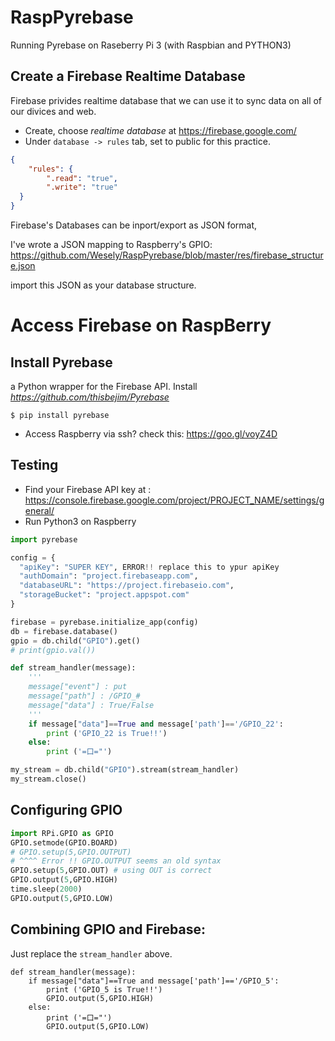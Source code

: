 # RaspPyrebase
Running Pyrebase on Raseberry Pi 3 (with Raspbian and PYTHON3)


## Create a Firebase Realtime Database
Firebase privides realtime database that we can use it to sync data on all of our divices and web.

- Create, choose *realtime database* at https://firebase.google.com/
- Under `database -> rules` tab, set to public for this practice. 
```json
{
    "rules": {
        ".read": "true",
        ".write": "true"
  }
}
```
Firebase's Databases can be inport/export as JSON format, 

I've wrote a JSON mapping to Raspberry's GPIO: https://github.com/Wesely/RaspPyrebase/blob/master/res/firebase_structure.json

import this JSON as your database structure.

# Access Firebase on RaspBerry
## Install Pyrebase
a Python wrapper for the Firebase API.
Install *https://github.com/thisbejim/Pyrebase*
```
$ pip install pyrebase
```

- Access Raspberry via ssh? check this: https://goo.gl/voyZ4D

## Testing
- Find your Firebase API key at : https://console.firebase.google.com/project/PROJECT_NAME/settings/general/
- Run Python3 on Raspberry
```python
import pyrebase

config = {
  "apiKey": "SUPER KEY", ERROR!! replace this to ypur apiKey
  "authDomain": "project.firebaseapp.com",
  "databaseURL": "https://project.firebaseio.com",
  "storageBucket": "project.appspot.com"
}

firebase = pyrebase.initialize_app(config)
db = firebase.database()
gpio = db.child("GPIO").get()
# print(gpio.val())

def stream_handler(message):
    '''
    message["event"] : put
    message["path"] : /GPIO_#
    message["data"] : True/False
    '''
    if message["data"]==True and message['path']=='/GPIO_22':
        print ('GPIO_22 is True!!')
    else:
        print ('=口="')

my_stream = db.child("GPIO").stream(stream_handler)
my_stream.close()
```


## Configuring GPIO
``` python
import RPi.GPIO as GPIO
GPIO.setmode(GPIO.BOARD)
# GPIO.setup(5,GPIO.OUTPUT) 
# ^^^^ Error !! GPIO.OUTPUT seems an old syntax
GPIO.setup(5,GPIO.OUT) # using OUT is correct
GPIO.output(5,GPIO.HIGH)
time.sleep(2000)
GPIO.output(5,GPIO.LOW)
```

## Combining GPIO and Firebase:
Just replace the `stream_handler` above.
```
def stream_handler(message):
    if message["data"]==True and message['path']=='/GPIO_5':
        print ('GPIO_5 is True!!')
        GPIO.output(5,GPIO.HIGH)
    else:
        print ('=口="')
        GPIO.output(5,GPIO.LOW)
```
